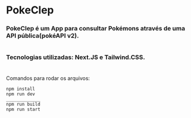 # PokeClep

### PokeClep é um App para consultar Pokémons através de uma API pública(pokéAPI v2).

#

### Tecnologias utilizadas: Next.JS e Tailwind.CSS.

#

Comandos para rodar os arquivos:

```
npm install
npm run dev
_____________
npm run build
npm run start
```

